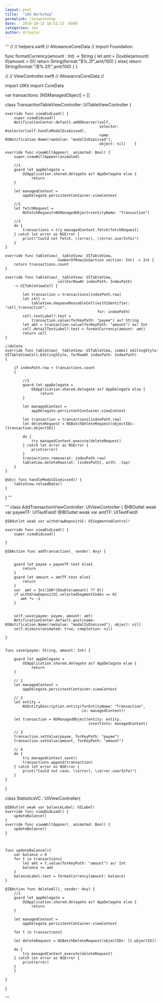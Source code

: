 ```yaml
---
layout: post
title:  "iOS Workshop"
permalink: /iosworkshop
date:   2019-10-15 18:51:13 -0500
categories: ios
author: drtaylor
---
```

'''
//
//  helpers.swift
//  AllowanceCoreData
//
import Foundation

func formatCurrency(amount : Int) -> String
{
    let amt = Double(amount)
    if(amount > 0){
        return String(format:"$%.2f",amt/100)
    }
    else{
        return String(format:"($%.2f)",amt/100)
    }
}




//
//  ViewController.swift
//  AllowanceCoreData
//

import UIKit
import CoreData

var transactions: [NSManagedObject] = []


class TransactionTableViewController: UITableViewController {


    override func viewDidLoad() {
        super.viewDidLoad()
        NotificationCenter.default.addObserver(self,
                                               selector: #selector(self.handleModalDismissed),
                                               name: NSNotification.Name(rawValue: "modalIsDimissed"),
                                               object: nil)    }

    override func viewWillAppear(_ animated: Bool) {
        super.viewWillAppear(animated)

        //1
        guard let appDelegate =
            UIApplication.shared.delegate as? AppDelegate else {
                return
        }

        let managedContext =
            appDelegate.persistentContainer.viewContext

        //2
        let fetchRequest =
            NSFetchRequest<NSManagedObject>(entityName: "Transaction")

        //3
        do {
            transactions = try managedContext.fetch(fetchRequest)
        } catch let error as NSError {
            print("Could not fetch. \(error), \(error.userInfo)")
        }
    }

    override func tableView(_ tableView: UITableView,
                            numberOfRowsInSection section: Int) -> Int {
        return transactions.count
    }

    override func tableView(_ tableView: UITableView,
                            cellForRowAt indexPath: IndexPath)
        -> UITableViewCell {

            let transaction = transactions[indexPath.row]
            let cell =
                tableView.dequeueReusableCell(withIdentifier: "cell_transaction",
                                              for: indexPath)
            cell.textLabel?.text =
                transaction.value(forKeyPath: "payee") as? String
            let amt = transaction.value(forKeyPath: "amount") as! Int
            cell.detailTextLabel?.text = formatCurrency(amount: amt)
            return cell
    }

    //delete
    override func tableView(_ tableView: UITableView, commit editingStyle: UITableViewCell.EditingStyle, forRowAt indexPath: IndexPath)
    {

        if indexPath.row < transactions.count
        {

            //1
            guard let appDelegate =
                UIApplication.shared.delegate as? AppDelegate else {
                    return
            }

            let managedContext =
                appDelegate.persistentContainer.viewContext

            let transaction = transactions[indexPath.row]
            let deleteRequest = NSBatchDeleteRequest(objectIDs: [transaction.objectID])

            do {
                try managedContext.execute(deleteRequest)
            } catch let error as NSError {
                print(error)
            }
            transactions.remove(at: indexPath.row)
            tableView.deleteRows(at: [indexPath], with: .top)
        }
    }

    @objc func handleModalDismissed() {
        tableView.reloadData()
    }



}
'''

'''
class AddTransactionViewController: UIViewController {
    @IBOutlet weak var payeeTF: UITextField!
    @IBOutlet weak var amtTF: UITextField!

    @IBOutlet weak var withdrawDepositSC: UISegmentedControl!

    override func viewDidLoad() {
        super.viewDidLoad()

    }

    @IBAction func addTransaction(_ sender: Any) {


        guard let payee = payeeTF.text else{
            return
        }
        guard let amount = amtTF.text else{
            return
        }
        var  amt = Int(100*(Double(amount) ?? 0))
        if withdrawDepositSC.selectedSegmentIndex == 0{
           amt *= -1
        }


        self.save(payee: payee, amount: amt)
        NotificationCenter.default.post(name: NSNotification.Name(rawValue: "modalIsDimissed"), object: nil)
        self.dismiss(animated: true, completion: nil)

    }


    func save(payee: String, amount: Int) {

        guard let appDelegate =
            UIApplication.shared.delegate as? AppDelegate else {
                return
        }

        // 1
        let managedContext =
            appDelegate.persistentContainer.viewContext

        // 2
        let entity =
            NSEntityDescription.entity(forEntityName: "Transaction",
                                       in: managedContext)!

        let transaction = NSManagedObject(entity: entity,
                                          insertInto: managedContext)

        // 3
        transaction.setValue(payee, forKeyPath: "payee")
        transaction.setValue(amount, forKeyPath: "amount")

        // 4
        do {
            try managedContext.save()
            transactions.append(transaction)
        } catch let error as NSError {
            print("Could not save. \(error), \(error.userInfo)")
        }
    }



}

class StatisticsVC : UIViewController{

    @IBOutlet weak var balanceLabel: UILabel!
    override func viewDidLoad() {
        updateBalance()
    }
    override func viewWillAppear(_ animated: Bool) {
        updateBalance()
    }



    func updateBalance(){
        var balance = 0
        for t in transactions{
            let amt = t.value(forKeyPath: "amount") as! Int
            balance += amt
        }
        balanceLabel.text = formatCurrency(amount: balance)
    }

    @IBAction func deleteAll(_ sender: Any) {
        //1
        guard let appDelegate =
            UIApplication.shared.delegate as? AppDelegate else {
                return
        }

        let managedContext =
            appDelegate.persistentContainer.viewContext

        for t in transactions{

        let deleteRequest = NSBatchDeleteRequest(objectIDs: [t.objectID])

        do {
            try managedContext.execute(deleteRequest)
        } catch let error as NSError {
            print(error)
        }
        }

    }
}

'''
